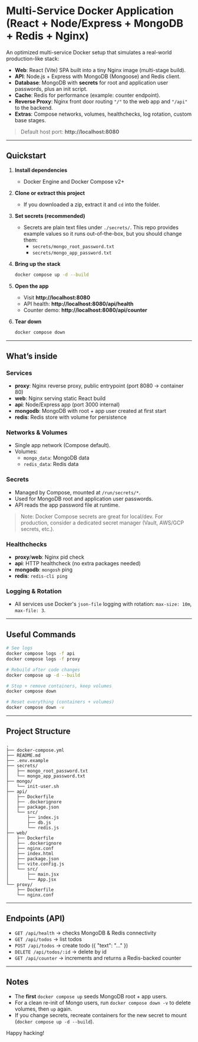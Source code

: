 # Multi-Service Docker Application (React + Node/Express + MongoDB + Redis + Nginx)

An optimized multi-service Docker setup that simulates a real-world production-like stack:

- **Web**: React (Vite) SPA built into a tiny Nginx image (multi-stage build).
- **API**: Node.js + Express with MongoDB (Mongoose) and Redis client.
- **Database**: MongoDB with **secrets** for root and application user passwords, plus an init script.
- **Cache**: Redis for performance (example: counter endpoint).
- **Reverse Proxy**: Nginx front door routing `"/"` to the web app and `"/api"` to the backend.
- **Extras**: Compose networks, volumes, healthchecks, log rotation, custom base stages.

> Default host port: **http://localhost:8080**

---

## Quickstart

1. **Install dependencies**
   - Docker Engine and Docker Compose v2+

2. **Clone or extract this project**
   - If you downloaded a zip, extract it and `cd` into the folder.

3. **Set secrets (recommended)**
   - Secrets are plain text files under `./secrets/`. This repo provides example values so it runs out-of-the-box, but you should change them:
     - `secrets/mongo_root_password.txt`
     - `secrets/mongo_app_password.txt`

4. **Bring up the stack**
   ```bash
   docker compose up -d --build
   ```

5. **Open the app**
   - Visit **http://localhost:8080**
   - API health: **http://localhost:8080/api/health**
   - Counter demo: **http://localhost:8080/api/counter**

6. **Tear down**
   ```bash
   docker compose down
   ```

---

## What’s inside

### Services
- **proxy**: Nginx reverse proxy, public entrypoint (port 8080 → container 80)
- **web**: Nginx serving static React build
- **api**: Node/Express app (port 3000 internal)
- **mongodb**: MongoDB with root + app user created at first start
- **redis**: Redis store with volume for persistence

### Networks & Volumes
- Single app network (Compose default).
- Volumes:
  - `mongo_data`: MongoDB data
  - `redis_data`: Redis data

### Secrets
- Managed by Compose, mounted at `/run/secrets/*`.
- Used for MongoDB root and application user passwords.
- API reads the app password file at runtime.

> Note: Docker Compose secrets are great for local/dev. For production, consider a dedicated secret manager (Vault, AWS/GCP secrets, etc.).

### Healthchecks
- **proxy**/**web**: Nginx pid check
- **api**: HTTP healthcheck (no extra packages needed)
- **mongodb**: `mongosh` ping
- **redis**: `redis-cli ping`

### Logging & Rotation
- All services use Docker's `json-file` logging with rotation: `max-size: 10m`, `max-file: 3`.

---

## Useful Commands

```bash
# See logs
docker compose logs -f api
docker compose logs -f proxy

# Rebuild after code changes
docker compose up -d --build

# Stop + remove containers, keep volumes
docker compose down

# Reset everything (containers + volumes)
docker compose down -v
```

---

## Project Structure

```
.
├── docker-compose.yml
├── README.md
├── .env.example
├── secrets/
│   ├── mongo_root_password.txt
│   └── mongo_app_password.txt
├── mongo/
│   └── init-user.sh
├── api/
│   ├── Dockerfile
│   ├── .dockerignore
│   ├── package.json
│   └── src/
│       ├── index.js
│       ├── db.js
│       └── redis.js
├── web/
│   ├── Dockerfile
│   ├── .dockerignore
│   ├── nginx.conf
│   ├── index.html
│   ├── package.json
│   ├── vite.config.js
│   └── src/
│       ├── main.jsx
│       └── App.jsx
└── proxy/
    ├── Dockerfile
    └── nginx.conf
```

---

## Endpoints (API)

- `GET /api/health` → checks MongoDB & Redis connectivity
- `GET /api/todos` → list todos
- `POST /api/todos` → create todo ({ "text": "..." })
- `DELETE /api/todos/:id` → delete by id
- `GET /api/counter` → increments and returns a Redis-backed counter

---

## Notes

- The **first** `docker compose up` seeds MongoDB root + app users.
- For a clean re-init of Mongo users, run `docker compose down -v` to delete volumes, then `up` again.
- If you change secrets, recreate containers for the new secret to mount (`docker compose up -d --build`).

Happy hacking!